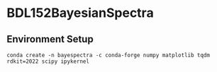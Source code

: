 # BDL152BayesianSpectra

## Environment Setup
```conda create -n bayespectra -c conda-forge numpy matplotlib tqdm rdkit=2022 scipy ipykernel```

